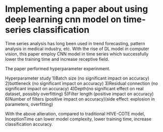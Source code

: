# Implementing a paper about using deep learning cnn model on time-series classification

Time series analysis has long been used in trend forecasting, pattern analysis in medical industry, etc. With the rise of DL model in computer vision, this paper employ CNN model in time series which successfully lower the training time and increase receptive field. 

The paper performed hyperparameter experinment. 

Hyperparameter study
1)Batch size (no significant impact on accuracy)
2)bottleneck (no significant impact on accuracy)
3)Residual connection (no significant impact on accuracy)
4)Depth(no significant effect on real dataset, possibly overfitting)
5)Filter length (positive impact on accuracy)
6)Number of filters (positive impact on accuracy)(side effect: explosion in parameters, overfitting)

With the above alteration, compared to traditional HIVE-COTE model, InceptionTime can lower model complexity, lower training time, increase classification accuracy.



